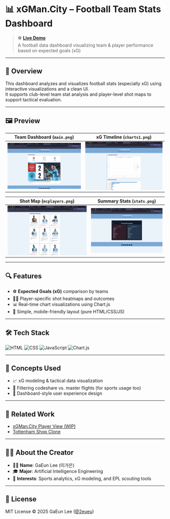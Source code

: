 # 📊 xGMan.City – Football Team Stats Dashboard

> ⚽ **[Live Demo](https://2eueu.github.io/xgman.city/teamstats.html)**  
> A football data dashboard visualizing team & player performance based on expected goals (xG)

---

## 📝 Overview

This dashboard analyzes and visualizes football stats (especially xG) using interactive visualizations and a clean UI.  
It supports club-level team stat analysis and player-level shot maps to support tactical evaluation.

---

## 🖼️ Preview

| Team Dashboard (`main.png`) | xG Timeline (`charts1.png`) |
|-----------------------------|------------------------------|
| ![Main View](./assets/main.png) | ![xG Chart](./assets/charts1.png) |

| Shot Map (`mcplayers.png`) | Summary Stats (`stats.png`) |
|----------------------------|------------------------------|
| ![Player Shot Map](./assets/mcplayers.png) | ![xG Stats](./assets/stats.png) |

---

## 🔍 Features

- ⚽ **Expected Goals (xG)** comparison by teams
- 🧍‍♂️ Player-specific shot heatmaps and outcomes
- 📊 Real-time chart visualizations using Chart.js
- 📁 Simple, mobile-friendly layout (pure HTML/CSS/JS)

---

## 🛠️ Tech Stack

![HTML](https://img.shields.io/badge/HTML-E34F26?style=for-the-badge&logo=html5&logoColor=white)
![CSS](https://img.shields.io/badge/CSS-1572B6?style=for-the-badge&logo=css3&logoColor=white)
![JavaScript](https://img.shields.io/badge/JavaScript-F7DF1E?style=for-the-badge&logo=javascript&logoColor=black)
![Chart.js](https://img.shields.io/badge/Chart.js-FF6384?style=for-the-badge&logo=chartdotjs&logoColor=white)

---

## 🧠 Concepts Used

- 📈 xG modeling & tactical data visualization
- 🔀 Filtering codeshare vs. master flights (for sports usage too)
- 💬 Dashboard-style user experience design

---

## 🔗 Related Work

- [xGMan.City Player View (WIP)](https://2eueu.github.io/xgman.city/playerview.html)
- [Tottenham Shop Clone](https://2eueu.github.io/spurs-shop-clone/)

---

## 🙋‍♀️ About the Creator

- 👩‍💻 **Name**: GaEun Lee (이가은)  
- 🎓 **Major**: Artificial Intelligence Engineering  
- 🧠 **Interests**: Sports analytics, xG modeling, and EPL scouting tools

---

## 📄 License

MIT License © 2025 GaEun Lee ([@2eueu](https://github.com/2eueu))
